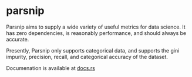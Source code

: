 # parsnip

Parsnip aims to supply a wide variety of useful metrics for data science. It has zero dependencies, is reasonably performance, and should always be accurate.

Presently, Parsnip only supports categorical data, and supports the gini impurity, precision, recall, and categorical accuracy of the dataset.

Documenation is available at [docs.rs](https://docs.rs/parsnip#)